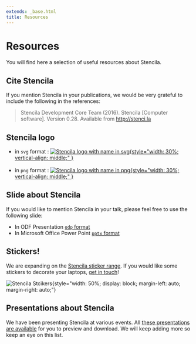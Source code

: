 ```yaml
---
extends: _base.html
title: Resources
---
```


# Resources

You will find here a selection of useful resources about Stencila.

## Cite Stencila

If you mention Stencila in your publications, we would be very grateful to include the following in the references:

> Stencila Development Core Team (2016). Stencila [Computer software]. Version 0.28. Available from http://stenci.la

## Stencila logo

- in `svg` format : <a href="../img/logo-name.svg" download>![Stencila logo with name in svg](/img/logo-name.svg){style="width: 30%; vertical-align: middle;" }</a>
  <br />
  <br />
- in `png` format : <a href="../img/logo-name.png" download>![Stencila logo with name in png](/img/logo-name.png){style="width: 30%; vertical-align: middle;" }</a>

## Slide about Stencila

If you would like to mention Stencila in your talk, please feel free to use the following slide:

- In ODF Presentation <a href="stencila-slide.odp" download>`odp` format</a>
- In Microsoft Office Power Point <a href="stencila-slide.pptx" download>`pptx` format</a>

## Stickers!

We are expanding on the [Stencila sticker range](/blog/2018-05-stickers). If you would like some stickers to decorate your laptops,
[get in touch](mailto:aleksandra@stenci.la)!

![Stencila Stcikers](/blog/2018-05-stickers/stickers-stencila.jpg){style="width: 50%; display: block; margin-left: auto; margin-right: auto;"}

## Presentations about Stencila

We have been presenting Stencila at various events. All [these presentations are available](https://stencila.github.io/slides/)
for you to preview and download. We will keep adding more so keep an eye on this list.
